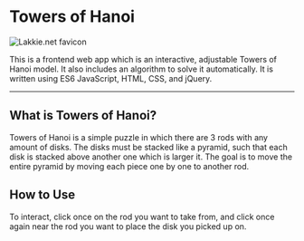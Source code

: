 # Towers of Hanoi

![Lakkie.net favicon](https://uploads.lakkie.net/lakkienet-logo-dark-solid.png)

This is a frontend web app which is an interactive, adjustable Towers of Hanoi model. It also includes an algorithm to solve it automatically. It is written using ES6 JavaScript, HTML, CSS, and jQuery.

-------------

## What is Towers of Hanoi?

Towers of Hanoi is a simple puzzle in which there are 3 rods with any amount of disks. The disks must be stacked like a pyramid, such that each disk is stacked above another one which is larger it. The goal is to move the entire pyramid by moving each piece one by one to another rod.

## How to Use

To interact, click once on the rod you want to take from, and click once again near the rod you want to place the disk you picked up on.
